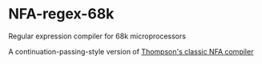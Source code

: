 # NFA-regex-68k
Regular expression compiler for 68k microprocessors

A continuation-passing-style version of [Thompson's classic NFA compiler](http://www.fing.edu.uy/inco/cursos/intropln/material/p419-thompson.pdf) 



